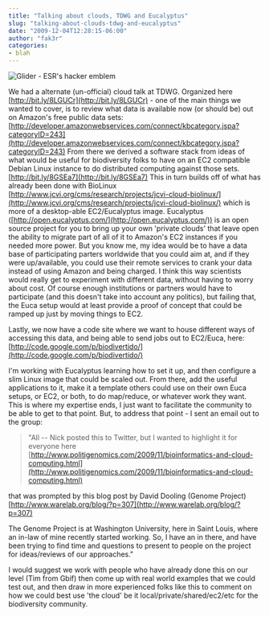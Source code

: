```yaml
---
title: "Talking about clouds, TDWG and Eucalyptus"
slug: "talking-about-clouds-tdwg-and-eucalyptus"
date: "2009-12-04T12:28:15-06:00"
author: "fak3r"
categories:
- blah
---
```


![Glider - ESR's hacker emblem](http://fak3r.com/wp-content/uploads/2008/10/140px-glidersvg1.png)


We had a alternate (un-official) cloud talk at TDWG. Organized here [http://bit.ly/8LGUCr](http://bit.ly/8LGUCr) - one of the main things we wanted to cover, is to review what data is available now (or should be) out on Amazon's free public data sets: [http://developer.amazonwebservices.com/connect/kbcategory.jspa?categoryID=243](http://developer.amazonwebservices.com/connect/kbcategory.jspa?categoryID=243) From there we derived a software stack from ideas of what would be useful for biodiversity folks to have on an EC2 compatible Debian Linux instance to do distributed computing against those sets. [http://bit.ly/8GSEa7](http://bit.ly/8GSEa7) This in turn builds off of what has already been done with BioLinux [http://www.jcvi.org/cms/research/projects/jcvi-cloud-biolinux/](http://www.jcvi.org/cms/research/projects/jcvi-cloud-biolinux/) which is more of a desktop-able EC2/Eucalyptus image. Eucalyptus ([http://open.eucalyptus.com/](http://open.eucalyptus.com/)) is an open source project for you to bring up your own 'private clouds' that leave open the ability to migrate part of all of it to Amazon's EC2 instances if you needed more power.<!-- more --> But you know me, my idea would be to have a data base of participating parters worldwide that you could aim at, and if they were up/available, you could use their remote services to crank your data instead of using Amazon and being charged. I think this way scientists would really get to experiment with different data, without having to worry about cost. Of course enough institutions or partners would have to participate (and this doesn't take into account any politics), but failing that, the Euca setup would at least provide a proof of concept that could be ramped up just by moving things to EC2.

Lastly, we now have a code site where we want to house different ways of accessing this data, and being able to send jobs out to EC2/Euca, here: [http://code.google.com/p/biodivertido/](http://code.google.com/p/biodivertido/)

I'm working with Eucalyptus learning how to set it up, and then configure a slim Linux image that could be scaled out. From there, add the useful applications to it, make it a template others could use on their own Euca setups, or EC2, or both, to do map/reduce, or whatever work they want. This is where my expertise ends, I just want to facilitate the community to be able to get to that point. But, to address that point - I sent an email out to the group:


> "All -- Nick posted this to Twitter, but I wanted to highlight it for everyone here [http://www.politigenomics.com/2009/11/bioinformatics-and-cloud-computing.html](http://www.politigenomics.com/2009/11/bioinformatics-and-cloud-computing.html)

that was prompted by this blog post by David Dooling (Genome Project) [http://www.warelab.org/blog/?p=307](http://www.warelab.org/blog/?p=307)

The Genome Project is at Washington University, here in Saint Louis, where an in-law of mine recently started working. So, I have an in there, and have been trying to find time and questions to present to people on the project for ideas/reviews of our approaches."


I would suggest we work with people who have already done this on our level (Tim from Gbif) then come up with real world examples that we could test out, and then draw in more experienced folks like this to comment on how we could best use 'the cloud' be it local/private/shared/ec2/etc for the biodiversity community.
